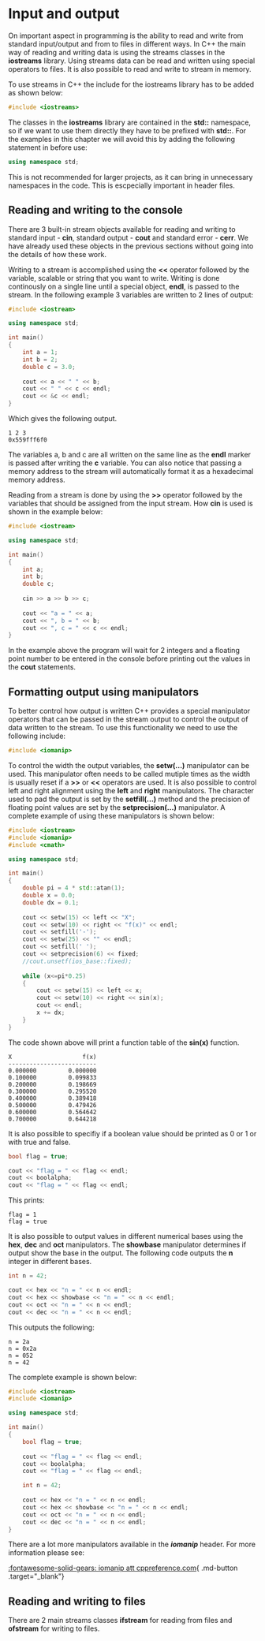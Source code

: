 # Input and output

On important aspect in programming is the ability to read and write from standard input/output and from to files in different ways. In C++ the main way of reading and writing data is using the streams classes in the **iostreams** library. Using streams data can be read and written using special operators to files. It is also possible to read and write to stream in memory. 

To use streams in C++ the include for the iostreams library has to be added as shown below:

```cpp
#include <iostreams>
```

The classes in the **iostreams** library are contained in the **std::** namespace, so if we want to use them directly they have to be prefixed with **std::**. For the examples in this chapter we will avoid this by adding the following statement in before use:

```cpp
using namespace std;
```

This is not recommended for larger projects, as it can bring in unnecessary namespaces in the code. This is escpecially important in header files.

## Reading and writing to the console

There are 3 built-in stream objects available for reading and writing to standard input - **cin**, standard output - **cout** and standard error - **cerr**. We have already used these objects in the previous sections without going into the details of how these work. 

Writing to a stream is accomplished using the **<<** operator followed by the variable, scalable or string that you want to write. Writing is done continously on a single line until a special object, **endl**, is passed to the stream. In the following example 3 variables are written to 2 lines of output:

```cpp
#include <iostream>

using namespace std;

int main()
{
    int a = 1;
    int b = 2;
    double c = 3.0;
    
    cout << a << " " << b;
    cout << " " << c << endl;
    cout << &c << endl;
}
```

Which gives the following output.

```
1 2 3
0x559fff6f0
```

The variables a, b and c are all written on the same line as the **endl** marker is passed after writing the **c** variable. You can also notice that passing a memory address to the stream will automatically format it as a hexadecimal memory address. 

Reading from a stream is done by using the **>>** operator followed by the variables that should be assigned from the input stream. How **cin** is used is shown in the example below:

```cpp
#include <iostream>

using namespace std;

int main()
{
    int a;
    int b;
    double c;
    
    cin >> a >> b >> c;
    
    cout << "a = " << a;
    cout << ", b = " << b;
    cout << ", c = " << c << endl;
}
```

In the example above the program will wait for 2 integers and a floating point number to be entered in the console before printing out the values in the **cout** statements.

## Formatting output using manipulators

To better control how output is written C++ provides a special manipulator operators that can be passed in the stream output to control the output of data written to the stream. To use this functionality we need to use the following include:

```cpp
#include <iomanip>
```

To control the width the output variables, the **setw(...)** manipulator can be used. This manipulator often needs to be called mutiple times as the width is usually reset if a **>>** or **<<** operators are used. It is also possible to control left and right alignment using the **left** and **right** manipulators. The character used to pad the output is set by the **setfill(...)** method and the precision of floating point values are set by the **setprecision(...)** manipulator. A complete example of using these manipulators is shown below:

```cpp
#include <iostream>
#include <iomanip>
#include <cmath>

using namespace std;

int main()
{
	double pi = 4 * std::atan(1);
    double x = 0.0;
    double dx = 0.1;
    
    cout << setw(15) << left << "X";
    cout << setw(10) << right << "f(x)" << endl;
    cout << setfill('-');
    cout << setw(25) << "" << endl;
    cout << setfill(' ');
    cout << setprecision(6) << fixed;
    //cout.unsetf(ios_base::fixed);
    
    while (x<=pi*0.25)
    {
        cout << setw(15) << left << x;
        cout << setw(10) << right << sin(x);
        cout << endl;
        x += dx;
    }
}
```

The code shown above will print a function table of the **sin(x)** function.

```
X                    f(x)
-------------------------
0.000000         0.000000
0.100000         0.099833
0.200000         0.198669
0.300000         0.295520
0.400000         0.389418
0.500000         0.479426
0.600000         0.564642
0.700000         0.644218
```

It is also possible to specifiy if a boolean value should be printed as 0 or 1 or with true and false.

```cpp
bool flag = true;

cout << "flag = " << flag << endl;
cout << boolalpha;
cout << "flag = " << flag << endl;
```

This prints:

```
flag = 1
flag = true
```

It is also possible to output values in different numerical bases using the **hex**, **dec** and **oct** manipulators. The **showbase** manipulator determines if output show the base in the output. The following code outputs the **n** integer in different bases.

```cpp
int n = 42;

cout << hex << "n = " << n << endl;
cout << hex << showbase << "n = " << n << endl;
cout << oct << "n = " << n << endl;
cout << dec << "n = " << n << endl;
```

This outputs the following:

```
n = 2a
n = 0x2a
n = 052
n = 42
```

The complete example is shown below:

```cpp
#include <iostream>
#include <iomanip>

using namespace std;

int main()
{
    bool flag = true;
    
    cout << "flag = " << flag << endl;
    cout << boolalpha;
    cout << "flag = " << flag << endl;

    int n = 42;
    
    cout << hex << "n = " << n << endl;
    cout << hex << showbase << "n = " << n << endl;
    cout << oct << "n = " << n << endl;
    cout << dec << "n = " << n << endl;
}
```
 
There are a lot more manipulators available in the ***iomanip*** header. For more information please see:

[:fontawesome-solid-gears: iomanip att cppreference.com](https://en.cppreference.com/w/cpp/header/iomanip){ .md-button  .target="_blank"}

## Reading and writing to files

There are 2 main streams classes **ifstream** for reading from files and **ofstream** for writing to files. 